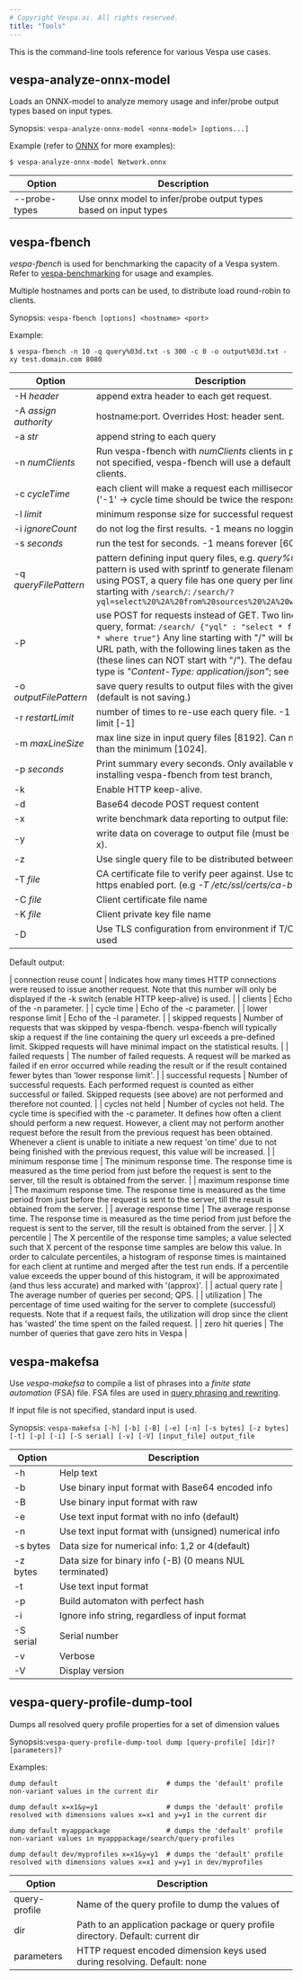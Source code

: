 ```yaml
---
# Copyright Vespa.ai. All rights reserved.
title: "Tools"
---
```


This is the command-line tools reference for various Vespa use cases.

## vespa-analyze-onnx-model

Loads an ONNX-model to analyze memory usage and infer/probe output types based on input types.

Synopsis: `vespa-analyze-onnx-model <onnx-model> [options...]`

Example (refer to [ONNX](/en/onnx.html) for more examples):

```
$ vespa-analyze-onnx-model Network.onnx
```

| Option | Description |
| --- | --- |
| --probe-types | Use onnx model to infer/probe output types based on input types |

## vespa-fbench
*vespa-fbench* is used for benchmarking the capacity of a Vespa system.
Refer to [vespa-benchmarking](/en/performance/vespa-benchmarking.html)
for usage and examples.

Multiple hostnames and ports can be used,
to distribute load round-robin to clients.

Synopsis: `vespa-fbench [options] <hostname> <port>`

Example:

```
$ vespa-fbench -n 10 -q query%03d.txt -s 300 -c 0 -o output%03d.txt -xy test.domain.com 8080
```

| Option | Description |
| --- | --- |
| -H *header* | append extra header to each get request. |
| -A *assign authority* | hostname:port. Overrides Host: header sent. |
| -a *str* | append string to each query |
| -n *numClients* | Run vespa-fbench with *numClients* clients in parallel. If not specified, vespa-fbench will use a default value of *10* clients. |
| -c *cycleTime* | each client will make a request each <num> milliseconds [1000] ('-1' -> cycle time should be twice the response time) |
| -l *limit* | minimum response size for successful requests [0] |
| -i *ignoreCount* | do not log the <num> first results. -1 means no logging [0] |
| -s *seconds* | run the test for <num> seconds. -1 means forever [60] |
| -q *queryFilePattern* | pattern defining input query files, e.g. *query%03d.txt* (the pattern is used with sprintf to generate filenames). Unless using POST, a query file has one query per line, each line starting with `/search/`:  ``` /search/?yql=select%20%2A%20from%20sources%20%2A%20where%20true ``` |
| -P | use POST for requests instead of GET. Two lines per query, format:  ``` /search/ {"yql" : "select * from sources * where true"} ```  Any line starting with "/" will be taken as a URL path, with the following lines taken as the content (these lines can NOT start with "/"). The default content type is *"Content-Type: application/json"*; see *-H*. |
| -o *outputFilePattern* | save query results to output files with the given pattern (default is not saving.) |
| -r *restartLimit* | number of times to re-use each query file. -1 means no limit [-1] |
| -m *maxLineSize* | max line size in input query files [8192]. Can not be less than the minimum [1024]. |
| -p *seconds* | Print summary every <num> seconds. Only available when installing vespa-fbench from test branch, |
| -k | Enable HTTP keep-alive. |
| -d | Base64 decode POST request content |
| -x | write benchmark data reporting to output file:  | NumHits | Number of hits returned | | NumFastHits | Number of actual document hits returned | | TotalHitCount | Total number of hits for query | | QueryHits | Hits as specified in query | | QueryOffset | Offset as specified in query | | NumErrors | Number of error hits returned | | NumGroupHits | Number of grouping hits returned | | SearchTime | Time used for searching. Entire query time for one phase search, first phase for two-phase search | | AttributeFetchTime | Time used for attribute fetching, or 0 for one phase search | | FillTime | Time used for summary fetching, or 0 for one phase search | |
| -y | write data on coverage to output file (must be used with -x).  | DocsSearched | Total number of documents in nodes searched | | NodesSearched | Total number of search nodes which were used | | FullCoverage | 1 if true, 0 if false | |
| -z | Use single query file to be distributed between clients. |
| -T *file* | CA certificate file to verify peer against. Use to benchmark https enabled port. (e.g *-T /etc/ssl/certs/ca-bundle.crt*) |
| -C *file* | Client certificate file name |
| -K *file* | Client private key file name |
| -D | Use TLS configuration from environment if T/C/K is not used |

Default output:

| connection reuse count | Indicates how many times HTTP connections were reused to issue another request. Note that this number will only be displayed if the -k switch (enable HTTP keep-alive) is used. |
| clients | Echo of the -n parameter. |
| cycle time | Echo of the -c parameter. |
| lower response limit | Echo of the -l parameter. |
| skipped requests | Number of requests that was skipped by vespa-fbench. vespa-fbench will typically skip a request if the line containing the query url exceeds a pre-defined limit. Skipped requests will have minimal impact on the statistical results. |
| failed requests | The number of failed requests. A request will be marked as failed if en error occurred while reading the result or if the result contained fewer bytes than 'lower response limit'. |
| successful requests | Number of successful requests. Each performed request is counted as either successful or failed. Skipped requests (see above) are not performed and therefore not counted. |
| cycles not held | Number of cycles not held. The cycle time is specified with the -c parameter. It defines how often a client should perform a new request. However, a client may not perform another request before the result from the previous request has been obtained. Whenever a client is unable to initiate a new request 'on time' due to not being finished with the previous request, this value will be increased. |
| minimum response time | The minimum response time. The response time is measured as the time period from just before the request is sent to the server, till the result is obtained from the server. |
| maximum response time | The maximum response time. The response time is measured as the time period from just before the request is sent to the server, till the result is obtained from the server. |
| average response time | The average response time. The response time is measured as the time period from just before the request is sent to the server, till the result is obtained from the server. |
| X percentile | The X percentile of the response time samples; a value selected such that X percent of the response time samples are below this value. In order to calculate percentiles, a histogram of response times is maintained for each client at runtime and merged after the test run ends. If a percentile value exceeds the upper bound of this histogram, it will be approximated (and thus less accurate) and marked with '(approx)'. |
| actual query rate | The average number of queries per second; QPS. |
| utilization | The percentage of time used waiting for the server to complete (successful) requests. Note that if a request fails, the utilization will drop since the client has 'wasted' the time spent on the failed request. |
| zero hit queries | The number of queries that gave zero hits in Vespa |

## vespa-makefsa

Use *vespa-makefsa* to compile a list of phrases into a *finite state automation* (FSA) file.
FSA files are used in [query phrasing and rewriting](/en/query-rewriting.html).

If input file is not specified, standard input is used.

Synopsis: `vespa-makefsa [-h] [-b] [-B] [-e] [-n] [-s bytes] [-z bytes] [-t] [-p] [-i] [-S serial] [-v] [-V] [input_file] output_file`

| Option | Description |
| --- | --- |
| -h | Help text |
| -b | Use binary input format with Base64 encoded info |
| -B | Use binary input format with raw |
| -e | Use text input format with no info (default) |
| -n | Use text input format with (unsigned) numerical info |
| -s bytes | Data size for numerical info: 1,2 or 4(default) |
| -z bytes | Data size for binary info (-B) (0 means NUL terminated) |
| -t | Use text input format |
| -p | Build automaton with perfect hash |
| -i | Ignore info string, regardless of input format |
| -S serial | Serial number |
| -v | Verbose |
| -V | Display version |

## vespa-query-profile-dump-tool

Dumps all resolved query profile properties for a set of dimension values

Synopsis:`vespa-query-profile-dump-tool dump [query-profile] [dir]? [parameters]?`

Examples:

```
dump default                           # dumps the 'default' profile non-variant values in the current dir

dump default x=x1&y=y1                 # dumps the 'default' profile resolved with dimensions values x=x1 and y=y1 in the current dir

dump default myapppackage              # dumps the 'default' profile non-variant values in myapppackage/search/query-profiles

dump default dev/myprofiles x=x1&y=y1  # dumps the 'default' profile resolved with dimensions values x=x1 and y=y1 in dev/myprofiles
```

| Option | Description |
| --- | --- |
| query-profile | Name of the query profile to dump the values of |
| dir | Path to an application package or query profile directory. Default: current dir |
| parameters | HTTP request encoded dimension keys used during resolving. Default: none |
